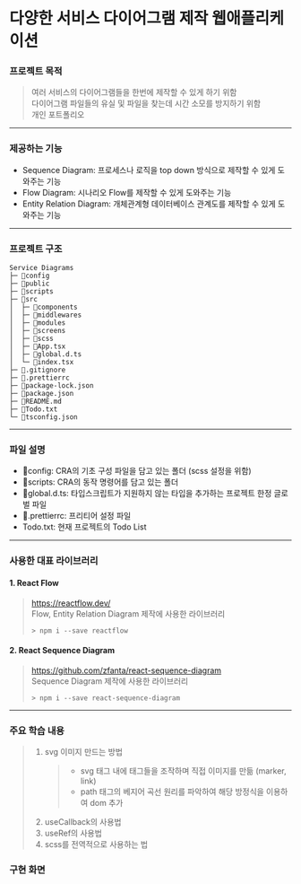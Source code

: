 # 다양한 서비스 다이어그램 제작 웹애플리케이션

### 프로젝트 목적

> 여러 서비스의 다이어그램들을 한번에 제작할 수 있게 하기 위함<br/>
> 다이어그램 파일들의 유실 및 파일을 찾는데 시간 소모를 방지하기 위함<br/>
> 개인 포트폴리오

---

### 제공하는 기능

- Sequence Diagram: 프로세스나 로직을 top down 방식으로 제작할 수 있게 도와주는 기능
- Flow Diagram: 시나리오 Flow를 제작할 수 있게 도와주는 기능
- Entity Relation Diagram: 개체관계형 데이터베이스 관계도를 제작할 수 있게 도와주는 기능

---

### 프로젝트 구조

```
Service Diagrams
├─ 📁config
├─ 📁public
├─ 📁scripts
├─ 📁src
│  ├─ 📁components
│  ├─ 📁middlewares
│  ├─ 📁modules
│  ├─ 📁screens
│  ├─ 📁scss
│  ├─ 📄App.tsx
│  ├─ 📄global.d.ts
│  └─ 📄index.tsx
├─ 📄.gitignore
├─ 📄.prettierrc
├─ 📄package-lock.json
├─ 📄package.json
├─ 📄README.md
├─ 📄Todo.txt
└─ 📄tsconfig.json
```

---

### 파일 설명

- 📁config: CRA의 기초 구성 파일을 담고 있는 폴더 (scss 설정을 위함)
- 📁scripts: CRA의 동작 명령어를 담고 있는 폴더
- 📄global.d.ts: 타입스크립트가 지원하지 않는 타입을 추가하는 프로젝트 한정 글로벌 파일
- 📄.prettierrc: 프리티어 설정 파일
- Todo.txt: 현재 프로젝트의 Todo List

---

### 사용한 대표 라이브러리

#### 1. React Flow

> https://reactflow.dev/<br/>
> Flow, Entity Relation Diagram 제작에 사용한 라이브러리
>
> ```terminal
> > npm i --save reactflow
> ```

#### 2. React Sequence Diagram

> https://github.com/zfanta/react-sequence-diagram<br/>
> Sequence Diagram 제작에 사용한 라이브러리
>
> ```terminal
> > npm i --save react-sequence-diagram
> ```

---

### 주요 학습 내용

> 1. svg 이미지 만드는 방법
>    > - svg 태그 내에 태그들을 조작하며 직접 이미지를 만듦 (marker, link)
>    > - path 태그의 베지어 곡선 원리를 파악하여 해당 방정식을 이용하여 dom 추가
> 2. useCallback의 사용법
> 3. useRef의 사용법
> 4. scss를 전역적으로 사용하는 법

### 구현 화면
